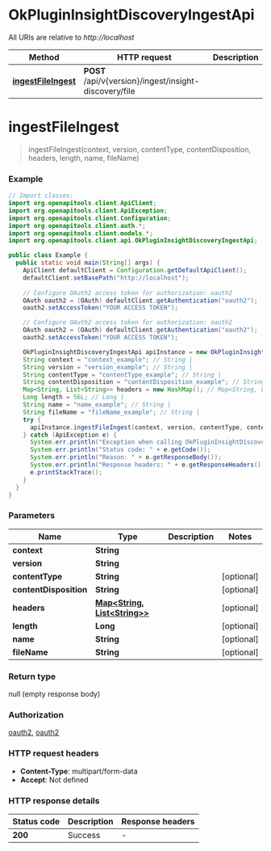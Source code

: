 # OkPluginInsightDiscoveryIngestApi

All URIs are relative to *http://localhost*

| Method | HTTP request | Description |
|------------- | ------------- | -------------|
| [**ingestFileIngest**](OkPluginInsightDiscoveryIngestApi.md#ingestFileIngest) | **POST** /api/v{version}/ingest/insight-discovery/file |  |


<a id="ingestFileIngest"></a>
# **ingestFileIngest**
> ingestFileIngest(context, version, contentType, contentDisposition, headers, length, name, fileName)



### Example
```java
// Import classes:
import org.openapitools.client.ApiClient;
import org.openapitools.client.ApiException;
import org.openapitools.client.Configuration;
import org.openapitools.client.auth.*;
import org.openapitools.client.models.*;
import org.openapitools.client.api.OkPluginInsightDiscoveryIngestApi;

public class Example {
  public static void main(String[] args) {
    ApiClient defaultClient = Configuration.getDefaultApiClient();
    defaultClient.setBasePath("http://localhost");
    
    // Configure OAuth2 access token for authorization: oauth2
    OAuth oauth2 = (OAuth) defaultClient.getAuthentication("oauth2");
    oauth2.setAccessToken("YOUR ACCESS TOKEN");

    // Configure OAuth2 access token for authorization: oauth2
    OAuth oauth2 = (OAuth) defaultClient.getAuthentication("oauth2");
    oauth2.setAccessToken("YOUR ACCESS TOKEN");

    OkPluginInsightDiscoveryIngestApi apiInstance = new OkPluginInsightDiscoveryIngestApi(defaultClient);
    String context = "context_example"; // String | 
    String version = "version_example"; // String | 
    String contentType = "contentType_example"; // String | 
    String contentDisposition = "contentDisposition_example"; // String | 
    Map<String, List<String>> headers = new HashMap(); // Map<String, List<String>> | 
    Long length = 56L; // Long | 
    String name = "name_example"; // String | 
    String fileName = "fileName_example"; // String | 
    try {
      apiInstance.ingestFileIngest(context, version, contentType, contentDisposition, headers, length, name, fileName);
    } catch (ApiException e) {
      System.err.println("Exception when calling OkPluginInsightDiscoveryIngestApi#ingestFileIngest");
      System.err.println("Status code: " + e.getCode());
      System.err.println("Reason: " + e.getResponseBody());
      System.err.println("Response headers: " + e.getResponseHeaders());
      e.printStackTrace();
    }
  }
}
```

### Parameters

| Name | Type | Description  | Notes |
|------------- | ------------- | ------------- | -------------|
| **context** | **String**|  | |
| **version** | **String**|  | |
| **contentType** | **String**|  | [optional] |
| **contentDisposition** | **String**|  | [optional] |
| **headers** | [**Map&lt;String, List&lt;String&gt;&gt;**](Map.md)|  | [optional] |
| **length** | **Long**|  | [optional] |
| **name** | **String**|  | [optional] |
| **fileName** | **String**|  | [optional] |

### Return type

null (empty response body)

### Authorization

[oauth2](../README.md#oauth2), [oauth2](../README.md#oauth2)

### HTTP request headers

 - **Content-Type**: multipart/form-data
 - **Accept**: Not defined

### HTTP response details
| Status code | Description | Response headers |
|-------------|-------------|------------------|
| **200** | Success |  -  |

